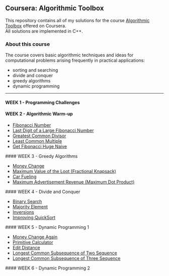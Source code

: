 ## Coursera: Algorithmic Toolbox

This repository contains all of my solutions for the course [Algorithmic Toolbox](https://www.coursera.org/learn/algorithmic-toolbox/) offered on Coursera.  
All solutions are implemented in C++.

### About this course

The course covers basic algorithmic techniques and ideas for computational problems arising frequently in practical applications:  
<ul>
        <li>sorting and searching</li>
        <li>divide and conquer</li>
        <li>greedy algorithms</li>
   <li>dynamic programming</li>
</ul>

   ***
    
#### WEEK 1 - Programming Challenges
#### WEEK 2 - Algorithmic Warm-up  
<ul>
   <li><a href="https://github.com/Svetlaaan/Algorithmic_Toolbox/blob/master/week%202/fibonacci.cpp">Fibonacci Number</a></li>
   <li><a href="https://github.com/Svetlaaan/Algorithmic_Toolbox/blob/master/week%202/last_digit.cpp">Last Digit of a Large Fibonacci Number</a></li>
   <li><a href="https://github.com/Svetlaaan/Algorithmic_Toolbox/blob/master/week%202/GreatestCommonDivisor.cpp">Greatest Common Divisor</a></li>
   <li><a href="https://github.com/Svetlaaan/Algorithmic_Toolbox/blob/master/week%202/LeastCommonMultiple.cpp">Least Common Multiple</a></li>
   <li><a href="https://github.com/Svetlaaan/Algorithmic_Toolbox/blob/master/week%202/Pisano.cpp">Get Fibonacci Huge Naive</a></li>
</ul>
#### WEEK 3 - Greedy Algorithms  
<ul>
   <li><a href="https://github.com/Svetlaaan/Algorithmic_Toolbox/blob/master/week%203/1_money_change.cpp">Money Change</a></li> 
   <li><a href="https://github.com/Svetlaaan/Algorithmic_Toolbox/blob/master/week%203/2_maximum_value_of_the_loot.cpp">Maximum Value of the Loot (Fractional Knapsack)</a></li> 
   <li><a href="https://github.com/Svetlaaan/Algorithmic_Toolbox/blob/master/week%203/3_car_fueling.cpp">Car Fueling</a></li> 
   <li><a href="https://github.com/Svetlaaan/Algorithmic_Toolbox/blob/master/week%203/4_maximum_advertisement_revenue.cpp">Maximum Advertisement Revenue (Maximum Dot Product)</a></li> 
</ul> 
#### WEEK 4 - Divide and Conquer  
<ul>
   <li><a href="https://github.com/Svetlaaan/Algorithmic_Toolbox/blob/master/week%204/1_binary_search.cpp">Binary Search</a></li> 
   <li><a href="https://github.com/Svetlaaan/Algorithmic_Toolbox/blob/master/week%204/2_majority_element.cpp">Majority Element</a></li> 
   <li><a href="https://github.com/Svetlaaan/Algorithmic_Toolbox/blob/master/week%204/inversion.cpp">Inversions</a></li> 
   <li><a href="https://github.com/Svetlaaan/Algorithmic_Toolbox/blob/master/week%204/sorting.cpp">Improving QuickSort</a></li> 
</ul>
#### WEEK 5 - Dynamic Programming 1  
<ul>
   <li><a href="https://github.com/Svetlaaan/Algorithmic_Toolbox/blob/master/week%205/money_change.cpp">Money Change Again</a></li> 
   <li><a href="https://github.com/Svetlaaan/Algorithmic_Toolbox/blob/master/week%205/primitive_calculator.cpp">Primitive Calculator</a></li> 
   <li><a href="https://github.com/Svetlaaan/Algorithmic_Toolbox/blob/master/week%205/edit_distance.cpp">Edit Distance</a></li> 
   <li><a href="https://github.com/Svetlaaan/Algorithmic_Toolbox/blob/master/week%205/lcm_two.cpp">Longest Common Subsequence of Two Sequence</a></li> 
   <li><a href="https://github.com/Svetlaaan/Algorithmic_Toolbox/blob/master/week%205/lcm_three.cpp">Longest Common Subsequence of Three Sequence</a></li> 
</ul>
#### WEEK 6 - Dynamic Programming 2
